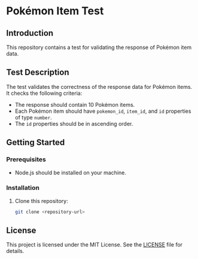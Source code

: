 # Pokémon Item Test

## Introduction

This repository contains a test for validating the response of Pokémon item data.

## Test Description

The test validates the correctness of the response data for Pokémon items. It checks the following criteria:

- The response should contain 10 Pokémon items.
- Each Pokémon item should have `pokemon_id`, `item_id`, and `id` properties of type `number`.
- The `id` properties should be in ascending order.

## Getting Started

### Prerequisites

- Node.js should be installed on your machine.

### Installation

1. Clone this repository:

   ```bash
   git clone <repository-url>

## License

This project is licensed under the MIT License. See the [LICENSE](LICENSE) file for details.
